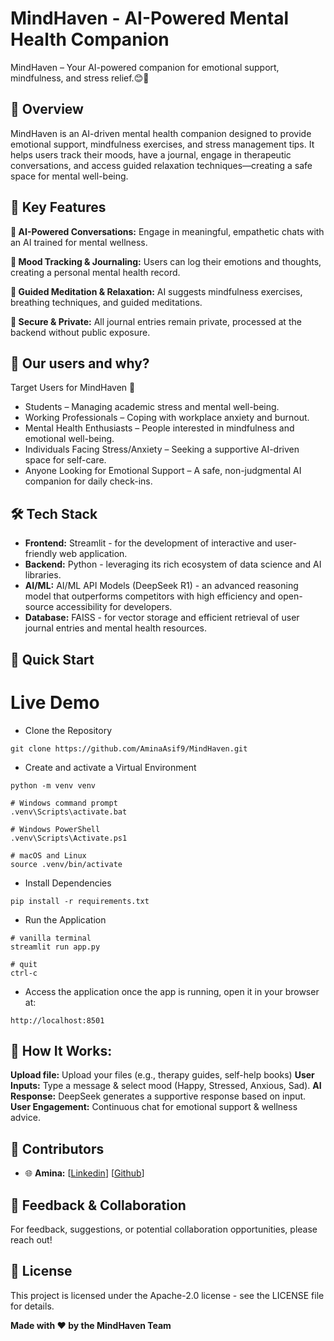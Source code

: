 # MindHaven - AI-Powered Mental Health Companion 
MindHaven – Your AI-powered companion for emotional support, mindfulness, and stress relief.😊🌿

## 🌟 Overview
MindHaven is an AI-driven mental health companion designed to provide emotional support, mindfulness exercises, and stress management tips. It helps users track their moods, have a journal, engage in therapeutic conversations, and access guided relaxation techniques—creating a safe space for mental well-being.


## 🚀 Key Features
**💬  AI-Powered Conversations:** Engage in meaningful, empathetic chats with an AI trained for mental wellness.

**📜 Mood Tracking & Journaling:** Users can log their emotions and thoughts, creating a personal mental health record.

**🧠 Guided Meditation & Relaxation:** AI suggests mindfulness exercises, breathing techniques, and guided meditations.

**📄 Secure & Private:** All journal entries remain private, processed at the backend without public exposure.

## 👤 Our users and why?
Target Users for MindHaven 🌿
* Students – Managing academic stress and mental well-being.
* Working Professionals – Coping with workplace anxiety and burnout.
* Mental Health Enthusiasts – People interested in mindfulness and emotional well-being.
* Individuals Facing Stress/Anxiety – Seeking a supportive AI-driven space for self-care.
* Anyone Looking for Emotional Support – A safe, non-judgmental AI companion for daily check-ins.

## 🛠️ Tech Stack
* **Frontend:** Streamlit - for the development of interactive and user-friendly web application.
* **Backend:** Python - leveraging its rich ecosystem of data science and AI libraries.
* **AI/ML:** AI/ML API Models (DeepSeek R1) - an advanced reasoning model that outperforms competitors with high efficiency and open-source accessibility for developers.
* **Database:** FAISS - for vector storage and efficient retrieval of user journal entries and mental health resources.

## 🚀 Quick Start
# Live Demo
* Clone the Repository
  
```
git clone https://github.com/AminaAsif9/MindHaven.git
```

* Create and activate a Virtual Environment
  
```
python -m venv venv

# Windows command prompt
.venv\Scripts\activate.bat

# Windows PowerShell
.venv\Scripts\Activate.ps1

# macOS and Linux
source .venv/bin/activate
```

* Install Dependencies
  
```
pip install -r requirements.txt
```

* Run the Application
  
```
# vanilla terminal
streamlit run app.py

# quit
ctrl-c
```
    
* Access the application once the app is running, open it in your browser at:
  
```
http://localhost:8501
```

## 🔧 How It Works:
**Upload file:** Upload your files (e.g., therapy guides, self-help books)
**User Inputs:** Type a message & select mood (Happy, Stressed, Anxious, Sad).
**AI Response:** DeepSeek generates a supportive response based on input.
**User Engagement:** Continuous chat for emotional support & wellness advice.

## 🤝 Contributors
- 🌐 **Amina:** [[Linkedin](https://www.linkedin.com/in/amina-work/)] [[Github](https://github.com/AminaAsif9)]

## 🌟 Feedback & Collaboration
For feedback, suggestions, or potential collaboration opportunities, please reach out!

## 📄 License
This project is licensed under the Apache-2.0 license - see the LICENSE file for details.


**Made with ❤️ by the MindHaven Team**
